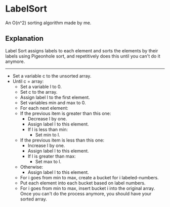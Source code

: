 # LabelSort
An O(n^2) sorting algorithm made by me.
## Explanation
Label Sort assigns labels to each element and sorts the elements by their labels using Pigeonhole sort, and repetitively does this until you can't do it anymore.
___
* Set a variable c to the unsorted array.
* Until c = array:
  * Set a variable l to 0.
  * Set c to the array.
  * Assign label l to the first element.
  * Set variables min and max to 0.
  * For each next element:
   * If the previous item is greater than this one:
      * Decrease l by one.
      * Assign label l to this element.
      * If l is less than min:
        * Set min to l.
    * If the previous item is less than this one:
      * Increase l by one.
      * Assign label l to this element.
      * If l is greater than max:
        * Set max to l.
    * Otherwise:
      * Assign label l to this element.
  * For i goes from min to max, create a bucket for i labeled-numbers.
  * Put each element into each bucket based on label numbers.
  * For i goes from min to max, insert bucket i into the original array.
Once you can't do the process anymore, you should have your sorted array.
